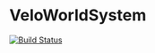 # VeloWorldSystem

[![Build Status](https://travis-ci.org/joemccann/dillinger.svg?branch=master)](https://travis-ci.org/joemccann/dillinger)
